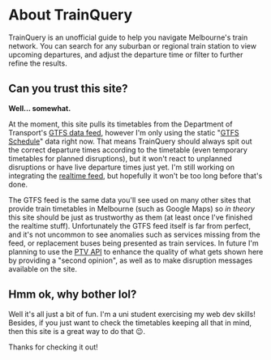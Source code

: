 # About TrainQuery

TrainQuery is an unofficial guide to help you navigate Melbourne's train network. You can search for any suburban or regional train station to view upcoming departures, and adjust the departure time or filter to further refine the results.

## Can you trust this site?

**Well... somewhat.**

At the moment, this site pulls its timetables from the Department of Transport's [GTFS data feed](https://discover.data.vic.gov.au/dataset/timetable-and-geographic-information-gtfs), however I'm only using the static "[GTFS Schedule](https://gtfs.org/schedule/)" data right now. That means TrainQuery should always spit out the correct departure times according to the timetable (even temporary timetables for planned disruptions), but it won't react to unplanned disruptions or have live departure times just yet. I'm still working on integrating the [realtime feed](https://discover.data.vic.gov.au/dataset/gtfsr-metro-trains-vehicle-positions), but hopefully it won't be too long before that's done.

The GTFS feed is the same data you'll see used on many other sites that provide train timetables in Melbourne (such as Google Maps) so _in theory_ this site should be just as trustworthy as them (at least once I've finished the realtime stuff). Unfortunately the GTFS feed itself is far from perfect, and it's not uncommon to see anomalies such as services missing from the feed, or replacement buses being presented as train services. In future I'm planning to use the [PTV API](https://www.ptv.vic.gov.au/footer/data-and-reporting/datasets/ptv-timetable-api/) to enhance the quality of what gets shown here by providing a "second opinion", as well as to make disruption messages available on the site.

## Hmm ok, why bother lol?

Well it's all just a bit of fun. I'm a uni student exercising my web dev skills! Besides, if you just want to check the timetables keeping all that in mind, then this site is a great way to do that 😉.

Thanks for checking it out!
